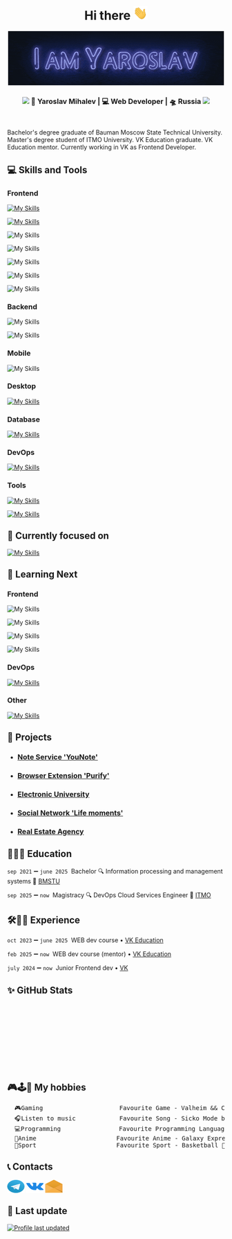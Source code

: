 <h1 align="center">
Hi there&nbsp<img src="assets/hi.gif" height="32" alt=""/>
</h1>

<div align="center">
<img src="assets/i_am3.gif" height="125" alt=""/>
<h3><img src="https://media.giphy.com/media/WUlplcMpOCEmTGBtBW/giphy.gif" width="30"> 🙎 Yaroslav Mihalev | 💻 Web Developer | 🛸 Russia <img src="https://media.giphy.com/media/WUlplcMpOCEmTGBtBW/giphy.gif" width="30"></h3>
<p align="center">
<img src="https://komarev.com/ghpvc/?username=YarikMix&label=Profile%20views&color=0e75b6&style=flat" alt="" />
</p>
</div>

Bachelor's degree graduate of Bauman Moscow State Technical University. Master's degree student of ITMO University. VK Education graduate. VK Education mentor. Currently working in VK as Frontend Developer.

## 💻 Skills and Tools

### Frontend

[![My Skills](https://skillicons.dev/icons?i=html,css,js,ts,react)](https://skillicons.dev)

[![My Skills](https://skillicons.dev/icons?i=sass,bootstrap,materialui,tailwind,styledcomponents)](https://skillicons.dev)

![My Skills](https://go-skill-icons.vercel.app/api/icons?i=redux,reactquery&theme=dark)

![My Skills](https://go-skill-icons.vercel.app/api/icons?i=webpack,vite,babel&theme=dark)

![My Skills](https://go-skill-icons.vercel.app/api/icons?i=jest,selenium,testinglibrary&theme=dark)

![My Skills](https://go-skill-icons.vercel.app/api/icons?i=eslint,prettier&theme=dark)

![My Skills](https://go-skill-icons.vercel.app/api/icons?i=npm,yarn&theme=dark)

### Backend
![My Skills](https://go-skill-icons.vercel.app/api/icons?i=nodejs,express,nestjs&theme=dark)

![My Skills](https://go-skill-icons.vercel.app/api/icons?i=djangorestframework,django&theme=dark)

### Mobile
![My Skills](https://go-skill-icons.vercel.app/api/icons?i=reactnative&theme=dark)

### Desktop
[![My Skills](https://skillicons.dev/icons?i=tauri)](https://skillicons.dev)

### Database
[![My Skills](https://skillicons.dev/icons?i=postgres,mysql,redis,mongodb)](https://skillicons.dev)

### DevOps
[![My Skills](https://skillicons.dev/icons?i=docker,nginx,githubactions,sentry)](https://skillicons.dev)

### Tools
[![My Skills](https://skillicons.dev/icons?i=github,gitlab,linux,bash)](https://skillicons.dev)

[![My Skills](https://skillicons.dev/icons?i=git,postman,figma,webstorm)](https://skillicons.dev)

## 🎯 Currently focused on

[![My Skills](https://skillicons.dev/icons?i=go,sentry)](https://skillicons.dev)

## 📖 Learning Next

### Frontend

![My Skills](https://go-skill-icons.vercel.app/api/icons?i=next,storybook&theme=dark)

![My Skills](https://go-skill-icons.vercel.app/api/icons?i=cypress,playwright,vitest&theme=dark)

![My Skills](https://go-skill-icons.vercel.app/api/icons?i=electron,svelte&theme=dark)

![My Skills](https://go-skill-icons.vercel.app/api/icons?i=zustand,mobx&theme=dark)

### DevOps

[![My Skills](https://skillicons.dev/icons?i=grafana,prometheus,kubernetes)](https://skillicons.dev)

### Other
[![My Skills](https://skillicons.dev/icons?i=flutter)](https://skillicons.dev)

## 📝 Projects

* ### [Note Service 'YouNote'](https://github.com/frontend-park-mail-ru/2024_1_scratch_senior_devs)
* ### [Browser Extension 'Purify'](https://github.com/YarikMix/Purify)
* ### [Electronic University](https://github.com/YarikMix/university)
* ### [Social Network 'Life moments'](https://github.com/YarikMix/life-moments)
* ### [Real Estate Agency](https://github.com/YarikMix/agency)

## 📝👨‍🎓&nbsp;Education

`sep 2021` ➖ `june 2025`&nbsp; Bachelor 🔍 Information processing and management systems 🏢 [BMSTU](https://bmstu.ru/)

`sep 2025` ➖ `now`&nbsp; Magistracy 🔍 DevOps Cloud Services Engineer 🏢 [ITMO](https://itmo.ru/)

## 🛠👨‍💻&nbsp;Experience

`oct 2023` ➖ `june 2025`&nbsp; WEB dev course •  ️[VK Education](https://education.vk.company/)

`feb 2025` ➖ `now`&nbsp; WEB dev course (mentor) • [VK Education](https://education.vk.company/)

`july 2024` ➖ `now`&nbsp; Junior Frontend dev • ️[VK](https://vk.company/)

## ✨ GitHub Stats

<div align="center" style="display: flex;">
  <img height="150em" src="https://github-readme-stats.vercel.app/api?username=YarikMix&show_icons=true&title_color=007bff&text_color=e7e7e7&icon_color=007bff&bg_color=171c28"  alt=""/>
  <img height="150em" src="https://github-readme-stats.vercel.app/api/top-langs/?username=YarikMix&langs_count=10&layout=compact&title_color=007bff&text_color=e7e7e7&icon_color=007bff&bg_color=171c28"  alt=""/>
</div>

## 🎮🕹️👾 My hobbies
<pre>
  🎮Gaming                     Favourite Game - Valheim && Cyberpunk 2077
  🎧Listen to music            Favourite Song - Sicko Mode by Travis Scott
  💻Programming                Favourite Programming Language - JavaScript
  👺Anime                      Favourite Anime - Galaxy Express 999
  💪️Sport                      Favourite Sport - Basketball 🏀 && Gym 💪
</pre>

## 📞 Contacts

<a href="https://t.me/Yaroslav738" target="blank"><img align="center" src="assets/telegram-logo.svg" height="30" width="40"/></a>
<a href="https://vk.com/id345691818" target="blank"><img align="center" src="assets/vk.svg" alt="dmitry__varin" height="30" width="40"/></a>
<a href="mailto: yaroslav7689@gmail.com" target="blank"><img align="center" src="assets/email-opened-svgrepo-com.svg" height="30" width="40"/></a>

## 🔄 Last update

[![Profile last updated](https://img.shields.io/github/last-commit/YarikMix/YarikMix/main?label=Last%20updated&style=flat)](https://github.com/YarikMix/YarikMix/commits)
